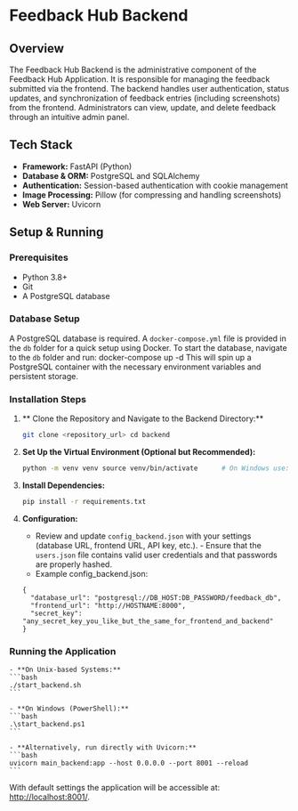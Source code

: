 # Feedback Hub Backend

## Overview
The Feedback Hub Backend is the administrative component of the Feedback Hub Application. 
It is responsible for managing the feedback submitted via the frontend. The backend handles 
user authentication, status updates, and synchronization of feedback entries (including 
screenshots) from the frontend. Administrators can view, update, and delete feedback 
through an intuitive admin panel.

## Tech Stack
- **Framework:** FastAPI (Python)
- **Database & ORM:** PostgreSQL and SQLAlchemy
- **Authentication:** Session-based authentication with cookie management
- **Image Processing:** Pillow (for compressing and handling screenshots)
- **Web Server:** Uvicorn

## Setup & Running

### Prerequisites
- Python 3.8+
- Git
- A PostgreSQL database

### Database Setup
A PostgreSQL database is required. A `docker-compose.yml` file is provided in the `db`
folder for a quick setup using Docker. To start the database, navigate to the `db`
folder and run: docker-compose up -d This will spin up a PostgreSQL container with
the necessary environment variables and persistent storage.

### Installation Steps
1. ** Clone the Repository and Navigate to the Backend Directory:**
    ```bash
    git clone <repository_url> cd backend
	```

2. **Set Up the Virtual Environment (Optional but Recommended):**
    ```bash
    python -m venv venv source venv/bin/activate      # On Windows use: venv\Scripts\activate
    ```

3. **Install Dependencies:**
    ```bash
    pip install -r requirements.txt
    ```

4. **Configuration:**
    - Review and update `config_backend.json` with your settings (database URL, frontend URL, 
	API key, etc.). - Ensure that the `users.json` file contains valid user credentials and 
	that passwords are properly hashed.
	- Example config_backend.json:
	```
	{
      "database_url": "postgresql://DB_HOST:DB_PASSWORD/feedback_db",
      "frontend_url": "http://HOSTNAME:8000",
      "secret_key": "any_secret_key_you_like_but_the_same_for_frontend_and_backend"
    }
    ```

### Running the Application
    - **On Unix-based Systems:**
    ```bash
	./start_backend.sh
    ```
	
	- **On Windows (PowerShell):**
    ```bash
	.\start_backend.ps1
    ```

	- **Alternatively, run directly with Uvicorn:**
    ```bash
	uvicorn main_backend:app --host 0.0.0.0 --port 8001 --reload
    ```
	
With default settings the application will be accessible at: 
[http://localhost:8001/](http://localhost:8001/).


